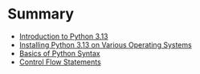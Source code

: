 # Summary

- [Introduction to Python 3.13](./chapter_1.md)
- [Installing Python 3.13 on Various Operating Systems](./chapter_2.md)
- [Basics of Python Syntax](./chapter_3.md)
- [Control Flow Statements](./chapter_4.md)
